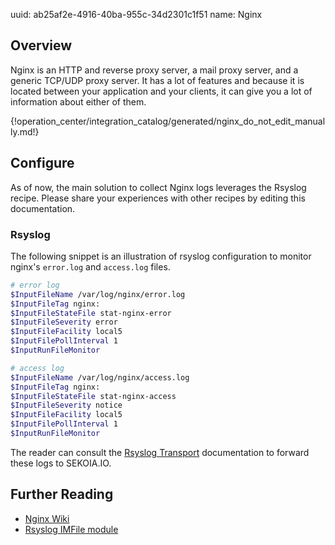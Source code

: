uuid: ab25af2e-4916-40ba-955c-34d2301c1f51
name: Nginx

## Overview
Nginx is an HTTP and reverse proxy server, a mail proxy server, and a generic TCP/UDP proxy server. It has a lot of features and because it is located between your application and your clients, it can give you a lot of information about either of them.

{!operation_center/integration_catalog/generated/nginx_do_not_edit_manually.md!}

## Configure

As of now, the main solution to collect Nginx logs leverages the Rsyslog recipe. Please share your experiences with other recipes by editing this documentation.

### Rsyslog

The following snippet is an illustration of rsyslog configuration to monitor nginx's `error.log` and `access.log` files.

```bash
# error log
$InputFileName /var/log/nginx/error.log
$InputFileTag nginx:
$InputFileStateFile stat-nginx-error
$InputFileSeverity error
$InputFileFacility local5
$InputFilePollInterval 1
$InputRunFileMonitor

# access log
$InputFileName /var/log/nginx/access.log
$InputFileTag nginx:
$InputFileStateFile stat-nginx-access
$InputFileSeverity notice
$InputFileFacility local5
$InputFilePollInterval 1
$InputRunFileMonitor
```

The reader can consult the [Rsyslog Transport](../../../data_collection/ingestion_methods/rsyslog/) documentation to forward these logs to SEKOIA.IO.


## Further Reading

- [Nginx Wiki](https://www.nginx.com/resources/wiki/start/)
- [Rsyslog IMFile module](https://www.rsyslog.com/doc/v8-stable/configuration/modules/imfile.html)
